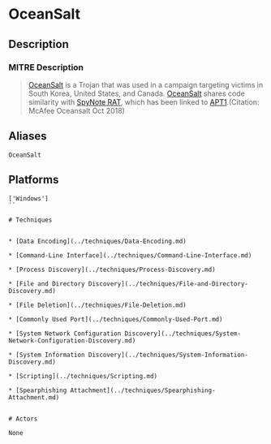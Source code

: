 
# OceanSalt

## Description

### MITRE Description

> [OceanSalt](https://attack.mitre.org/software/S0346) is a Trojan that was used in a campaign targeting victims in South Korea, United States, and Canada. [OceanSalt](https://attack.mitre.org/software/S0346) shares code similarity with [SpyNote RAT](https://attack.mitre.org/software/S0305), which has been linked to [APT1](https://attack.mitre.org/groups/G0006).(Citation: McAfee Oceansalt Oct 2018)

## Aliases

```
OceanSalt
```

## Platforms

```
['Windows']
``

# Techniques


* [Data Encoding](../techniques/Data-Encoding.md)

* [Command-Line Interface](../techniques/Command-Line-Interface.md)
    
* [Process Discovery](../techniques/Process-Discovery.md)
    
* [File and Directory Discovery](../techniques/File-and-Directory-Discovery.md)
    
* [File Deletion](../techniques/File-Deletion.md)
    
* [Commonly Used Port](../techniques/Commonly-Used-Port.md)
    
* [System Network Configuration Discovery](../techniques/System-Network-Configuration-Discovery.md)
    
* [System Information Discovery](../techniques/System-Information-Discovery.md)
    
* [Scripting](../techniques/Scripting.md)
    
* [Spearphishing Attachment](../techniques/Spearphishing-Attachment.md)
    

# Actors

None
